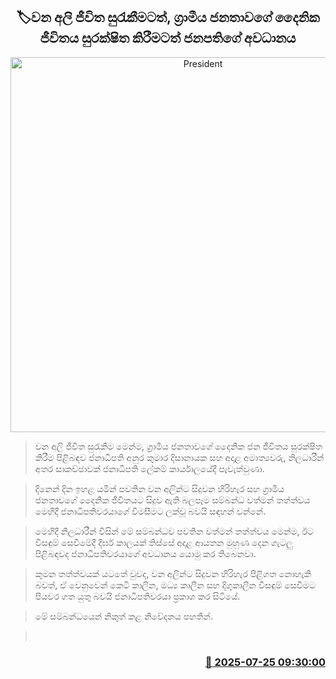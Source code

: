 <p align='center'><b><h2 align='center' title='President's attention to protecting the lives of wild elephants and ensuring the daily lives of rural people'>🏷වන අලි ජීවිත සුරැකීමටත්, ග්‍රාමීය ජනතාවගේ දෛනික ජීවිතය සුරක්ෂිත කිරීමටත් ජනපතිගේ අවධානය</h2></b></p>
<p align='center'><img src='https://helakuru.sgp1.cdn.digitaloceanspaces.com/esana/images/lib/anura-president-elephnet.jpg' width='600' alt='President's attention to protecting the lives of wild elephants and ensuring the daily lives of rural people'></p>

> වන අලි ජීවිත සුරැකීම මෙන්ම, ග්‍රාමීය ජනතාවගේ දෛනික ජන ජීවිතය සුරක්ෂිත කිරීම පිළිබඳව ජනාධිපති අනුර කුමාර දිසානායක සහ අදාළ අමාත්‍යවරු, නිලධාරීන් අතර සාකච්ඡාවක් ජනාධිපති ලේකම් කාර්යාලයේදී පැවැත්වුණා.

> දිනෙන් දින ඉහළ යමින් පවතින වන අලින්ට සිදුවන හිරිහැර සහ ග්‍රාමීය ජනතාවගේ දෛනික ජීවිතයට සිදුව ඇති බලපෑම සම්බන්ධ වත්මන් තත්ත්වය මෙහිදී ජනාධිපතිවරයාගේ විමසීමට ලක්වූ බවයි සඳහන් වන්නේ.

> මෙහිදී නිලධාරීන් විසින් මේ සම්බන්ධව පවතින වත්මන් තත්ත්වය මෙන්ම, ඊට විසඳුම් සෙවීමේදී දීර්ඝ කාලයක් තිස්සේ අදාළ ආයතන මුහුණ දෙන ගැටලු පිළිබඳවද ජනාධිපතිවරයාගේ අවධානය යොමු කර තිබෙනවා.

> කුමන තත්ත්වයක් යටතේ වුවද, වන අලින්ට සිදුවන හිරිහැර පිළිගත නොහැකි බවත්, ඒ වෙනුවෙන් කෙටි කාලීන, මධ්‍ය කාලීන සහ දිගුකාලීන විසඳුම් සෙවීමට පියවර ගත යුතු බවයි ජනාධිපතිවරයා ප්‍රකාශ කර සිටියේ.

> මේ සම්බන්ධයෙන් නිකුත් කළ නිවේදනය පහතින්.

>  



<h3 align='right'><a href='https://www.helakuru.lk/esana/p/112152/'>📅 2025-07-25 09:30:00</a></h3>
